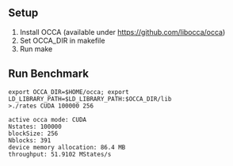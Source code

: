 ## Setup
1) Install OCCA (available under https://github.com/libocca/occa)
2) Set OCCA_DIR in makefile
3) Run make

## Run Benchmark
```
export OCCA_DIR=$HOME/occa; export LD_LIBRARY_PATH=$LD_LIBRARY_PATH:$OCCA_DIR/lib
>./rates CUDA 100000 256

active occa mode: CUDA
Nstates: 100000
blockSize: 256
Nblocks: 391
device memory allocation: 86.4 MB
throughput: 51.9102 MStates/s
```
